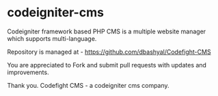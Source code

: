 codeigniter-cms
===============

Codeigniter framework based PHP CMS is a multiple website manager which supports multi-language.

Repository is managed at - https://github.com/dbashyal/Codefight-CMS

You are appreciated to Fork and submit pull requests with updates and improvements.

Thank you.
Codefight CMS - a codeigniter cms company.
